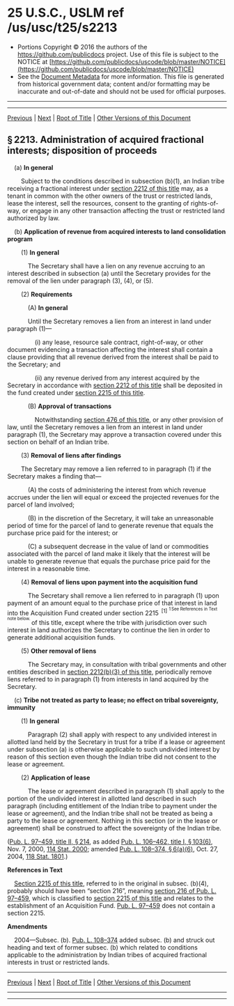 ---
---

# 25 U.S.C., USLM ref /us/usc/t25/s2213

* Portions Copyright © 2016 the authors of the https://github.com/publicdocs project.
  Use of this file is subject to the NOTICE at [https://github.com/publicdocs/uscode/blob/master/NOTICE](https://github.com/publicdocs/uscode/blob/master/NOTICE)
* See the [Document Metadata](././../../../..//README.md) for more information.
  This file is generated from historical government data; content and/or formatting may be inaccurate and out-of-date and should not be used for official purposes.

----------
----------

[Previous](./../../../..//us/usc/t25/ch24/m__us_usc_t25_s2212.md) | [Next](./../../../..//us/usc/t25/ch24/m__us_usc_t25_s2214.md) | [Root of Title](./../../../../) | [Other Versions of this Document](https://publicdocs.github.io/go/links?ns=uslm&ref=%2Fus%2Fusc%2Ft25%2Fs2213)

## § 2213. Administration of acquired fractional interests; disposition of proceeds

    (a) __In general__ 

        Subject to the conditions described in subsection (b)(1), an Indian tribe receiving a fractional interest under [section 2212 of this title][/us/usc/t25/s2212] may, as a tenant in common with the other owners of the trust or restricted lands, lease the interest, sell the resources, consent to the granting of rights-of-way, or engage in any other transaction affecting the trust or restricted land authorized by law.

    (b) __Application of revenue from acquired interests to land consolidation program__ 

        (1) __In general__ 

            The Secretary shall have a lien on any revenue accruing to an interest described in subsection (a) until the Secretary provides for the removal of the lien under paragraph (3), (4), or (5).

        (2) __Requirements__ 

            (A) __In general__ 

            Until the Secretary removes a lien from an interest in land under paragraph (1)—

                (i) any lease, resource sale contract, right-of-way, or other document evidencing a transaction affecting the interest shall contain a clause providing that all revenue derived from the interest shall be paid to the Secretary; and

                (ii) any revenue derived from any interest acquired by the Secretary in accordance with [section 2212 of this title][/us/usc/t25/s2212] shall be deposited in the fund created under [section 2215 of this title][/us/usc/t25/s2215].

            (B) __Approval of transactions__ 

                Notwithstanding [section 476 of this title][/us/usc/t25/s476], or any other provision of law, until the Secretary removes a lien from an interest in land under paragraph (1), the Secretary may approve a transaction covered under this section on behalf of an Indian tribe.

        (3) __Removal of liens after findings__ 

        The Secretary may remove a lien referred to in paragraph (1) if the Secretary makes a finding that—

            (A) the costs of administering the interest from which revenue accrues under the lien will equal or exceed the projected revenues for the parcel of land involved;

            (B) in the discretion of the Secretary, it will take an unreasonable period of time for the parcel of land to generate revenue that equals the purchase price paid for the interest; or

            (C) a subsequent decrease in the value of land or commodities associated with the parcel of land make it likely that the interest will be unable to generate revenue that equals the purchase price paid for the interest in a reasonable time.

        (4) __Removal of liens upon payment into the acquisition fund__ 

            The Secretary shall remove a lien referred to in paragraph (1) upon payment of an amount equal to the purchase price of that interest in land into the Acquisition Fund created under section 2215  <sup>\[1\]</sup>  <sup><sup> 1 See References in Text note below. </sup></sup>  of this title, except where the tribe with jurisdiction over such interest in land authorizes the Secretary to continue the lien in order to generate additional acquisition funds.

        (5) __Other removal of liens__ 

            The Secretary may, in consultation with tribal governments and other entities described in [section 2212(b)(3) of this title][/us/usc/t25/s2212/b/3], periodically remove liens referred to in paragraph (1) from interests in land acquired by the Secretary.

    (c) __Tribe not treated as party to lease; no effect on tribal sovereignty, immunity__ 

        (1) __In general__ 

            Paragraph (2) shall apply with respect to any undivided interest in allotted land held by the Secretary in trust for a tribe if a lease or agreement under subsection (a) is otherwise applicable to such undivided interest by reason of this section even though the Indian tribe did not consent to the lease or agreement.

        (2) __Application of lease__ 

            The lease or agreement described in paragraph (1) shall apply to the portion of the undivided interest in allotted land described in such paragraph (including entitlement of the Indian tribe to payment under the lease or agreement), and the Indian tribe shall not be treated as being a party to the lease or agreement. Nothing in this section (or in the lease or agreement) shall be construed to affect the sovereignty of the Indian tribe.

([Pub. L. 97–459, title II, § 214][/us/pl/97/459/s214], as added [Pub. L. 106–462, title I, § 103(6)][/us/pl/106/462/s103/6], Nov. 7, 2000, [114 Stat. 2000][/us/stat/114/2000]; amended [Pub. L. 108–374, § 6(a)(6)][/us/pl/108/374/s6/a/6], Oct. 27, 2004, [118 Stat. 1801][/us/stat/118/1801].)

 __References in Text__ 

    [Section 2215 of this title][/us/usc/t25/s2215], referred to in the original in subsec. (b)(4), probably should have been “section 216”, meaning [section 216 of Pub. L. 97–459][/us/pl/97/459/s216], which is classified to [section 2215 of this title][/us/usc/t25/s2215] and relates to the establishment of an Acquisition Fund. [Pub. L. 97–459][/us/pl/97/459] does not contain a section 2215.

 __Amendments__ 

    2004—Subsec. (b). [Pub. L. 108–374][/us/pl/108/374] added subsec. (b) and struck out heading and text of former subsec. (b) which related to conditions applicable to the administration by Indian tribes of acquired fractional interests in trust or restricted lands.

----------

[Previous](./../../../..//us/usc/t25/ch24/m__us_usc_t25_s2212.md) | [Next](./../../../..//us/usc/t25/ch24/m__us_usc_t25_s2214.md) | [Root of Title](./../../../../) | [Other Versions of this Document](https://publicdocs.github.io/go/links?ns=uslm&ref=%2Fus%2Fusc%2Ft25%2Fs2213)

----------
----------

[/us/usc/t25/s2212]: https://publicdocs.github.io/go/links?ns=uslm&ref=%2Fus%2Fusc%2Ft25%2Fs2212
[/us/usc/t25/s2212]: https://publicdocs.github.io/go/links?ns=uslm&ref=%2Fus%2Fusc%2Ft25%2Fs2212
[/us/usc/t25/s2215]: https://publicdocs.github.io/go/links?ns=uslm&ref=%2Fus%2Fusc%2Ft25%2Fs2215
[/us/usc/t25/s476]: https://publicdocs.github.io/go/links?ns=uslm&ref=%2Fus%2Fusc%2Ft25%2Fs476
[/us/usc/t25/s2212/b/3]: https://publicdocs.github.io/go/links?ns=uslm&ref=%2Fus%2Fusc%2Ft25%2Fs2212%2Fb%2F3
[/us/pl/97/459/s214]: https://publicdocs.github.io/go/links?ns=uslm&ref=%2Fus%2Fpl%2F97%2F459%2Fs214
[/us/pl/106/462/s103/6]: https://publicdocs.github.io/go/links?ns=uslm&ref=%2Fus%2Fpl%2F106%2F462%2Fs103%2F6
[/us/stat/114/2000]: https://publicdocs.github.io/go/links?ns=uslm&ref=%2Fus%2Fstat%2F114%2F2000
[/us/pl/108/374/s6/a/6]: https://publicdocs.github.io/go/links?ns=uslm&ref=%2Fus%2Fpl%2F108%2F374%2Fs6%2Fa%2F6
[/us/stat/118/1801]: https://publicdocs.github.io/go/links?ns=uslm&ref=%2Fus%2Fstat%2F118%2F1801
[/us/usc/t25/s2215]: https://publicdocs.github.io/go/links?ns=uslm&ref=%2Fus%2Fusc%2Ft25%2Fs2215
[/us/pl/97/459/s216]: https://publicdocs.github.io/go/links?ns=uslm&ref=%2Fus%2Fpl%2F97%2F459%2Fs216
[/us/usc/t25/s2215]: https://publicdocs.github.io/go/links?ns=uslm&ref=%2Fus%2Fusc%2Ft25%2Fs2215
[/us/pl/97/459]: https://publicdocs.github.io/go/links?ns=uslm&ref=%2Fus%2Fpl%2F97%2F459
[/us/pl/108/374]: https://publicdocs.github.io/go/links?ns=uslm&ref=%2Fus%2Fpl%2F108%2F374


